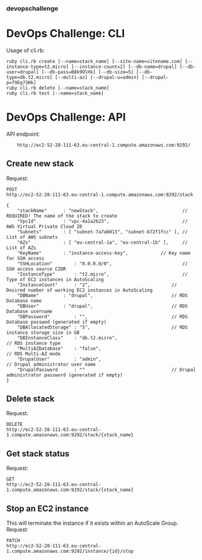 ### devopschallenge

DevOps Challenge: CLI
=====================

Usage of cli.rb:

	ruby cli.rb create [--name=stack_name] [--site-name=sitename.com] [--instance-type=t2.micro] [--instance-count=2] [--db-name=drupal] [--db-user=drupal] [--db-pass=B8k9OlHk] [--db-size=5] [--db-type=db.t2.micro] [--multi-az] [--drupal-u=admin] [--drupal-p=f9Eg73Hk]
	ruby cli.rb delete [--name=stack_name]
	ruby cli.rb test [--name=stack_name]

DevOps Challenge: API
=====================

API endpoint:

        http://ec2-52-28-111-63.eu-central-1.compute.amazonaws.com:9292/

Create new stack
----------------

Request:

	POST
	http://ec2-52-28-111-63.eu-central-1.compute.amazonaws.com:9292/stack
	
	{
		"stackName"	     : "newStack",                               // REQUIRED! The name of the stack to create
		"VpcId"		     : "vpc-4a1a2b23",                           // AWS Virtual Private Cloud ID
		"Subnets"	     : [ "subnet-7a7a6013", "subnet-b72f1fcc" ], // List of AWS subnets
		"AZs"		     : [ "eu-central-1a", "eu-central-1b" ],     // List of AZs
		"KeyName"	     : "instance-access-key",			 // Key name for SSH access
		"SSHLocation"	     : "0.0.0.0/0",	                         // SSH access source CIDR
		"InstanceType"	     : "t2.micro",	                         // Type of EC2 instances in AutoScaling
		"InstanceCount"	     : "2",		                         // Desired number of working EC2 instances in AutoScaling
		"DBName"	     : "drupal",	                         // RDS Database name
		"DBUser"	     : "drupal",	                         // RDS Database username
		"DBPassword"	     : "",		                         // RDS Database passwod (generated if empty)
		"DBAllocatedStorage" : "5",		                         // RDS instance storage size in GB
		"DBInstanceClass"    : "db.t2.micro",                            // RDS instance type
		"MultiAZDatabase"    : "false",	                                 // RDS Multi-AZ mode
		"DrupalUser"	     : "admin",	                                 // Drupal administrator user name
		"DrupalPassword	     : ""		                         // Drupal administrator password (generated if empty)
	}

Delete stack
------------
Request:

	DELETE
	http://ec2-52-28-111-63.eu-central-1.compute.amazonaws.com:9292/stack/{stack_name}

Get stack status
----------------
Request:

	GET
	http://ec2-52-28-111-63.eu-central-1.compute.amazonaws.com:9292/stack/{stack_name}
	
Stop an EC2 instance
--------------------
This will terminate the instance if it exists within an AutoScale Group.
Request:

	PATCH
	http://ec2-52-28-111-63.eu-central-1.compute.amazonaws.com:9292/instance/{id}/stop
